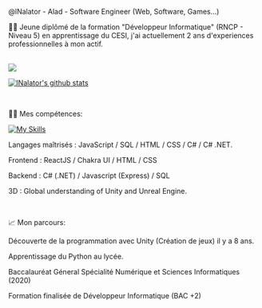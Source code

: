 @lNalator - Alad - Software Engineer (Web, Software, Games...)

👨‍🎓 Jeune diplômé de la formation "Développeur Informatique" (RNCP - Niveau 5) en apprentissage du CESI, j'ai actuellement 2 ans d'experiences professionnelles à mon actif.

<br>
<img src=https://www.codewars.com/users/Nalator/badges/large>

[![lNalator's github stats](https://github-readme-stats.vercel.app/api?username=lNalator&show_icons=true&theme=radical)](https://github.com/lNalator/github-readme-stats)

<br>

👨‍💻 Mes compétences:

[![My Skills](https://skillicons.dev/icons?i=github,react,js,ts,html,css,sass,cs,dotnet,figma,unity,visualstudio,vscode)](https://skillicons.dev)

Langages maîtrisés : JavaScript / SQL / HTML / CSS / C# / C# .NET.

Frontend : ReactJS / Chakra UI / HTML / CSS

Backend : C# (.NET) / Javascript (Express) / SQL

3D : Global understanding of Unity and Unreal Engine.

<br>

📈 Mon parcours:

Découverte de la programmation avec Unity (Création de jeux) il y a 8 ans.

Apprentissage du Python au lycée.

Baccalauréat Géneral Spécialité Numérique et Sciences Informatiques (2020)

Formation finalisée de Développeur Informatique (BAC +2)

